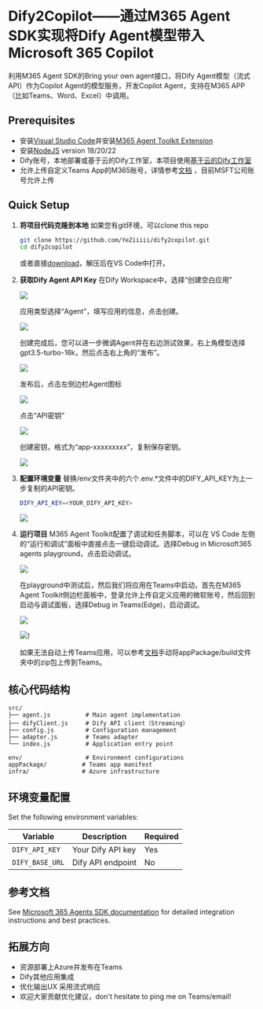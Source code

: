 # Dify2Copilot——通过M365 Agent SDK实现将Dify Agent模型带入Microsoft 365 Copilot

利用M365 Agent SDK的Bring your own agent接口，将Dify Agent模型（流式API）作为Copilot Agent的模型服务，开发Copilot Agent，支持在M365 APP（比如Teams、Word、Excel）中调用。

## Prerequisites

- 安装[Visual Studio Code](https://code.visualstudio.com/Download)并安装[M365 Agent Toolkit Extension](https://learn.microsoft.com/en-us/microsoftteams/platform/toolkit/install-agents-toolkit?tabs=vscode)
- 安装[NodeJS](https://nodejs.org/) version 18/20/22
- Dify账号，本地部署或基于云的Dify工作室，本项目使用[基于云的Dify工作室](https://cloud.dify.ai/apps)
- 允许上传自定义Teams App的M365账号，详情参考[文档](https://learn.microsoft.com/en-us/microsoftteams/platform/toolkit/tools-prerequisites#verify-custom-app-upload-permission) ，目前MSFT公司账号允许上传

## Quick Setup


1. **将项目代码克隆到本地**
   如果您有git环境，可以clone this repo
   ```bash
   git clone https://github.com/YeZiiiii/dify2copilot.git
   cd dify2copilot
   ```
    或者直接[download](https://github.com/YeZiiiii/dify2copilot/archive/refs/heads/main.zip)，解压后在VS Code中打开。

2. **获取Dify Agent API Key**
   在Dify Workspace中，选择“创建空白应用”

   ![](img/1.png)

   应用类型选择“Agent”，填写应用的信息，点击创建。

   ![](img/2.png)

   创建完成后，您可以进一步微调Agent并在右边测试效果，右上角模型选择gpt3.5-turbo-16k，然后点击右上角的“发布”。

   ![](img/3.png)


   发布后，点击左侧边栏Agent图标

   ![](img/4.png)

   点击“API密钥”

   ![](img/5.png)

   创建密钥，格式为“app-xxxxxxxxx”，复制保存密钥。

   ![](img/6.png)

3. **配置环境变量**
   替换/env文件夹中的六个.env.*文件中的DIFY_API_KEY为上一步复制的API密钥。
   ```bash
   DIFY_API_KEY=<YOUR_DIFY_API_KEY>
   ```
   ![](img/7.png)

4. **运行项目**
   M365 Agent Toolkit配置了调试和任务脚本，可以在 VS Code 左侧的“运行和调试”面板中直接点击一键启动调试。选择Debug in Microsoft365 agents playground，点击启动调试。

   ![](img/8.png)

   在playground中测试后，然后我们将应用在Teams中启动，首先在M365 Agent Toolkit侧边栏面板中，登录允许上传自定义应用的微软账号，然后回到启动与调试面板，选择Debug in Teams(Edge)，启动调试。

   ![](img/9.png)

   ![](img/10.png)!

   如果无法自动上传Teams应用，可以参考[文档](https://learn.microsoft.com/en-us/microsoftteams/platform/concepts/deploy-and-publish/apps-upload#upload-your-app)手动将appPackage/build文件夹中的zip包上传到Teams。

## 核心代码结构

```
src/
├── agent.js          # Main agent implementation
├── difyClient.js     # Dify API client（Streaming）
├── config.js         # Configuration management
├── adapter.js        # Teams adapter
└── index.js          # Application entry point

env/                  # Environment configurations
appPackage/          # Teams app manifest
infra/               # Azure infrastructure
```

## 环境变量配置
Set the following environment variables:

| Variable | Description | Required |
|----------|-------------|----------|
| `DIFY_API_KEY` | Your Dify API key | Yes |
| `DIFY_BASE_URL` | Dify API endpoint | No |

## 参考文档

See [Microsoft 365 Agents SDK documentation](https://learn.microsoft.com/en-us/microsoft-365/agents-sdk/) for detailed integration instructions and best practices.

## 拓展方向

- 资源部署上Azure并发布在Teams
- Dify其他应用集成
- 优化输出UX 采用流式响应
- 欢迎大家贡献优化建议，don't hesitate to ping me on Teams/email!

